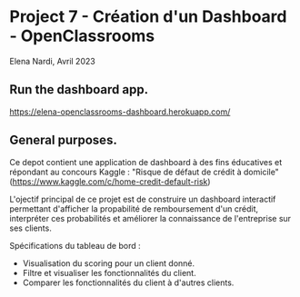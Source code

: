 # Project 7 - Création d'un Dashboard - OpenClassrooms
Elena Nardi, Avril 2023

## Run the dashboard app.
https://elena-openclassrooms-dashboard.herokuapp.com/

## General purposes.
Ce depot contient une application de dashboard à des fins éducatives et répondant au concours Kaggle :
"Risque de défaut de crédit à domicile" (https://www.kaggle.com/c/home-credit-default-risk)

L'ojectif principal de ce projet est de construire un dashboard interactif permettant d'afficher la propabilité de remboursement d'un crédit, 
 interpréter ces probabilités et améliorer la connaissance de l'entreprise sur ses clients.

Spécifications du tableau de bord :
- Visualisation du scoring pour un client donné.
- Filtre et visualiser les fonctionnalités du client.
- Comparer les fonctionnalités du client à d'autres clients.


